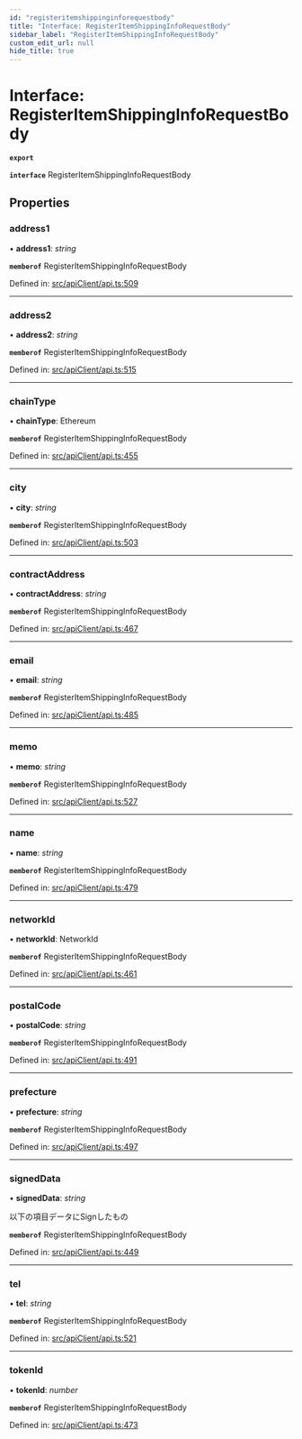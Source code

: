 ```yaml
---
id: "registeritemshippinginforequestbody"
title: "Interface: RegisterItemShippingInfoRequestBody"
sidebar_label: "RegisterItemShippingInfoRequestBody"
custom_edit_url: null
hide_title: true
---
```


# Interface: RegisterItemShippingInfoRequestBody

**`export`** 

**`interface`** RegisterItemShippingInfoRequestBody

## Properties

### address1

• **address1**: *string*

**`memberof`** RegisterItemShippingInfoRequestBody

Defined in: [src/apiClient/api.ts:509](https://github.com/KyuzanInc/annapurna-sdk-js/blob/9231213/src/apiClient/api.ts#L509)

___

### address2

• **address2**: *string*

**`memberof`** RegisterItemShippingInfoRequestBody

Defined in: [src/apiClient/api.ts:515](https://github.com/KyuzanInc/annapurna-sdk-js/blob/9231213/src/apiClient/api.ts#L515)

___

### chainType

• **chainType**: Ethereum

**`memberof`** RegisterItemShippingInfoRequestBody

Defined in: [src/apiClient/api.ts:455](https://github.com/KyuzanInc/annapurna-sdk-js/blob/9231213/src/apiClient/api.ts#L455)

___

### city

• **city**: *string*

**`memberof`** RegisterItemShippingInfoRequestBody

Defined in: [src/apiClient/api.ts:503](https://github.com/KyuzanInc/annapurna-sdk-js/blob/9231213/src/apiClient/api.ts#L503)

___

### contractAddress

• **contractAddress**: *string*

**`memberof`** RegisterItemShippingInfoRequestBody

Defined in: [src/apiClient/api.ts:467](https://github.com/KyuzanInc/annapurna-sdk-js/blob/9231213/src/apiClient/api.ts#L467)

___

### email

• **email**: *string*

**`memberof`** RegisterItemShippingInfoRequestBody

Defined in: [src/apiClient/api.ts:485](https://github.com/KyuzanInc/annapurna-sdk-js/blob/9231213/src/apiClient/api.ts#L485)

___

### memo

• **memo**: *string*

**`memberof`** RegisterItemShippingInfoRequestBody

Defined in: [src/apiClient/api.ts:527](https://github.com/KyuzanInc/annapurna-sdk-js/blob/9231213/src/apiClient/api.ts#L527)

___

### name

• **name**: *string*

**`memberof`** RegisterItemShippingInfoRequestBody

Defined in: [src/apiClient/api.ts:479](https://github.com/KyuzanInc/annapurna-sdk-js/blob/9231213/src/apiClient/api.ts#L479)

___

### networkId

• **networkId**: NetworkId

**`memberof`** RegisterItemShippingInfoRequestBody

Defined in: [src/apiClient/api.ts:461](https://github.com/KyuzanInc/annapurna-sdk-js/blob/9231213/src/apiClient/api.ts#L461)

___

### postalCode

• **postalCode**: *string*

**`memberof`** RegisterItemShippingInfoRequestBody

Defined in: [src/apiClient/api.ts:491](https://github.com/KyuzanInc/annapurna-sdk-js/blob/9231213/src/apiClient/api.ts#L491)

___

### prefecture

• **prefecture**: *string*

**`memberof`** RegisterItemShippingInfoRequestBody

Defined in: [src/apiClient/api.ts:497](https://github.com/KyuzanInc/annapurna-sdk-js/blob/9231213/src/apiClient/api.ts#L497)

___

### signedData

• **signedData**: *string*

以下の項目データにSignしたもの

**`memberof`** RegisterItemShippingInfoRequestBody

Defined in: [src/apiClient/api.ts:449](https://github.com/KyuzanInc/annapurna-sdk-js/blob/9231213/src/apiClient/api.ts#L449)

___

### tel

• **tel**: *string*

**`memberof`** RegisterItemShippingInfoRequestBody

Defined in: [src/apiClient/api.ts:521](https://github.com/KyuzanInc/annapurna-sdk-js/blob/9231213/src/apiClient/api.ts#L521)

___

### tokenId

• **tokenId**: *number*

**`memberof`** RegisterItemShippingInfoRequestBody

Defined in: [src/apiClient/api.ts:473](https://github.com/KyuzanInc/annapurna-sdk-js/blob/9231213/src/apiClient/api.ts#L473)
